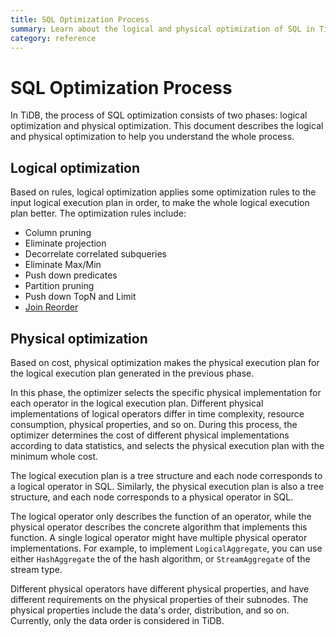 ```yaml
---
title: SQL Optimization Process
summary: Learn about the logical and physical optimization of SQL in TiDB.
category: reference
---
```


# SQL Optimization Process

In TiDB, the process of SQL optimization consists of two phases: logical optimization and physical optimization. This document describes the logical and physical optimization to help you understand the whole process.

## Logical optimization

Based on rules, logical optimization applies some optimization rules to the input logical execution plan in order, to make the whole logical execution plan better. The optimization rules include:

- Column pruning
- Eliminate projection
- Decorrelate correlated subqueries
- Eliminate Max/Min
- Push down predicates
- Partition pruning
- Push down TopN and Limit
- [Join Reorder](/reference/performance/join-reorder.md)

## Physical optimization

Based on cost, physical optimization makes the physical execution plan for the logical execution plan generated in the previous phase.

In this phase, the optimizer selects the specific physical implementation for each operator in the logical execution plan. Different physical implementations of logical operators differ in time complexity, resource consumption, physical properties, and so on. During this process, the optimizer determines the cost of different physical implementations according to data statistics, and selects the physical execution plan with the minimum whole cost.

The logical execution plan is a tree structure and each node corresponds to a logical operator in SQL. Similarly, the physical execution plan is also a tree structure, and each node corresponds to a physical operator in SQL.

The logical operator only describes the function of an operator, while the physical operator describes the concrete algorithm that implements this function. A single logical operator might have multiple physical operator implementations. For example, to implement `LogicalAggregate`, you can use either `HashAggregate` the of the hash algorithm, or `StreamAggregate` of the stream type.

Different physical operators have different physical properties, and have different requirements on the physical properties of their subnodes. The physical properties include the data's order, distribution, and so on. Currently, only the data order is considered in TiDB.
